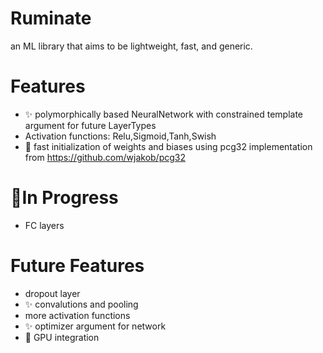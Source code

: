 # Ruminate
an ML library that aims to be lightweight, fast, and generic. 

# Features
* :sparkles: polymorphically based NeuralNetwork with constrained template argument for future LayerTypes
* Activation functions: Relu,Sigmoid,Tanh,Swish
* :racehorse: fast initialization of weights and biases using pcg32 implementation from https://github.com/wjakob/pcg32

# :construction:In Progress
* FC layers

# Future Features
* dropout layer
* :sparkles: convalutions and pooling
* more activation functions
* :sparkles: optimizer argument for network
* :racehorse: GPU integration

